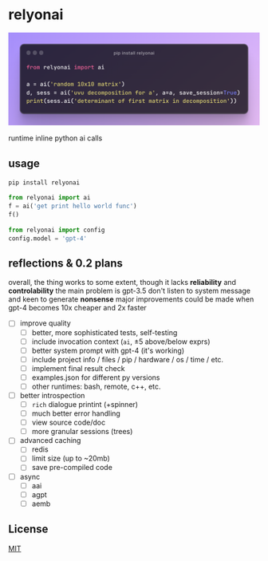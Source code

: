 # relyonai

![](showcase.png)

runtime inline python ai calls

## usage

```
pip install relyonai
```

```python
from relyonai import ai
f = ai('get print hello world func')
f()
```

```python
from relyonai import config
config.model = 'gpt-4'
```

## reflections & 0.2 plans

overall, the thing works to some extent, though it lacks **reliability** and **controlability**
the main problem is gpt-3.5 don't listen to system message and keen to generate **nonsense**
major improvements could be made when gpt-4 becomes 10x cheaper and 2x faster

- [ ] improve quality
  - [ ] better, more sophisticated tests, self-testing
  - [ ] include invocation context (`ai`, ±5 above/below exprs)
  - [ ] better system prompt with gpt-4 (it's working)
  - [ ] include project info / files / pip / hardware / os / time / etc.
  - [ ] implement final result check
  - [ ] examples.json for different py versions
  - [ ] other runtimes: bash, remote, c++, etc.
- [ ] better introspection
  - [ ] `rich` dialogue printint (+spinner)
  - [ ] much better error handling
  - [ ] view source code/doc
  - [ ] more granular sessions (trees)
- [ ] advanced caching
  - [ ] redis
  - [ ] limit size (up to ~20mb)
  - [ ] save pre-compiled code
- [ ] async
  - [ ] aai
  - [ ] agpt
  - [ ] aemb

## License

[MIT](LICENSE)
